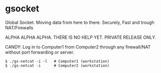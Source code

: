 # gsocket
Global Socket. Moving data from here to there. Securely, Fast and trough NAT/Firewalls

ALPHA ALPHA ALPHA. THERE IS NO HELP YET. PRIVATE RELEASE ONLY.

CANDY:
Log in to Computer1 from Computer2 through any firewall/NAT without port forwarding or server.
```
$ ./gs-netcat -i -l   # Computer1 (workstation)
$ ./gs-netcat -i      # Computer2 (workstation)
```

